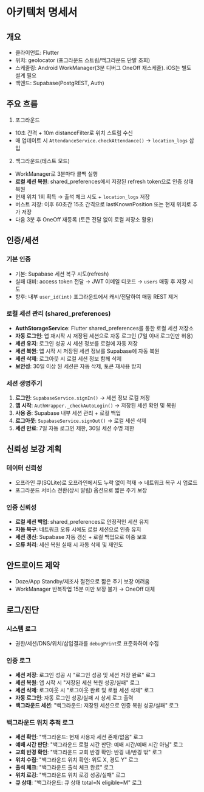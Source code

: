 # 아키텍처 명세서

## 개요
- 클라이언트: Flutter
- 위치: geolocator (포그라운드 스트림/백그라운드 단발 조회)
- 스케줄링: Android WorkManager(3분 디버그 OneOff 재스케줄). iOS는 별도 설계 필요
- 백엔드: Supabase(PostgREST, Auth)

## 주요 흐름
1) 포그라운드
- 10초 간격 + 10m distanceFilter로 위치 스트림 수신
- 매 업데이트 시 `AttendanceService.checkAttendance()` → `location_logs` 삽입

2) 백그라운드(테스트 모드)
- WorkManager로 3분마다 콜백 실행
- **로컬 세션 복원**: shared_preferences에서 저장된 refresh token으로 인증 상태 복원
- 현재 위치 1회 획득 → 출석 체크 시도 + `location_logs` 저장
- 버스트 저장: 이후 60초간 15초 간격으로 lastKnownPosition 또는 현재 위치로 추가 저장
- 다음 3분 후 OneOff 재등록 (토큰 전달 없이 로컬 저장소 활용)

## 인증/세션
### 기본 인증
- 기본: Supabase 세션 복구 시도(refresh)
- 실패 대비: access token 전달 → JWT 이메일 디코드 → `users` 매핑 후 저장 시도
- 향후: 내부 `user_id(int)` 포그라운드에서 캐시/전달하여 매핑 REST 제거

### 로컬 세션 관리 (shared_preferences)
- **AuthStorageService**: Flutter shared_preferences를 통한 로컬 세션 저장소
- **자동 로그인**: 앱 재시작 시 저장된 세션으로 자동 로그인 (7일 이내 로그인만 허용)
- **세션 유지**: 로그인 성공 시 세션 정보를 로컬에 자동 저장
- **세션 복원**: 앱 시작 시 저장된 세션 정보를 Supabase에 자동 복원
- **세션 삭제**: 로그아웃 시 로컬 세션 정보 함께 삭제
- **보안성**: 30일 이상 된 세션은 자동 삭제, 토큰 재사용 방지

### 세션 생명주기
1. **로그인**: `SupabaseService.signIn()` → 세션 정보 로컬 저장
2. **앱 시작**: `AuthWrapper._checkAutoLogin()` → 저장된 세션 확인 및 복원
3. **사용 중**: Supabase 내부 세션 관리 + 로컬 백업
4. **로그아웃**: `SupabaseService.signOut()` → 로컬 세션 삭제
5. **세션 만료**: 7일 자동 로그인 제한, 30일 세션 수명 제한

## 신뢰성 보강 계획
### 데이터 신뢰성
- 오프라인 큐(SQLite)로 오프라인에서도 누락 없이 적재 → 네트워크 복구 시 업로드
- 포그라운드 서비스 전환(상시 알림) 옵션으로 짧은 주기 보장

### 인증 신뢰성
- **로컬 세션 백업**: shared_preferences로 안정적인 세션 유지
- **자동 복구**: 네트워크 오류 시에도 로컬 세션으로 인증 유지
- **세션 갱신**: Supabase 자동 갱신 + 로컬 백업으로 이중 보호
- **오류 처리**: 세션 복원 실패 시 자동 삭제 및 재인도

## 안드로이드 제약
- Doze/App Standby/제조사 절전으로 짧은 주기 보장 어려움
- WorkManager 반복작업 15분 미만 보장 불가 → OneOff 대체

## 로그/진단
### 시스템 로그
- 권한/세션/DNS/위치/삽입결과를 `debugPrint`로 표준화하여 수집

### 인증 로그
- **세션 저장**: 로그인 성공 시 "로그인 성공 및 세션 저장 완료" 로그
- **세션 복원**: 앱 시작 시 "저장된 세션 복원 성공/실패" 로그
- **세션 삭제**: 로그아웃 시 "로그아웃 완료 및 로컬 세션 삭제" 로그
- **자동 로그인**: 자동 로그인 성공/실패 시 상세 로그 출력
- **백그라운드 세션**: "백그라운드: 저장된 세션으로 인증 복원 성공/실패" 로그

### 백그라운드 위치 추적 로그
- **세션 확인**: "백그라운드: 현재 사용자 세션 존재/없음" 로그
- **예배 시간 판단**: "백그라운드 로컬 시간 판단: 예배 시간/예배 시간 아님" 로그
- **교회 반경 확인**: "백그라운드 교회 반경 확인: 반경 내/반경 밖" 로그
- **위치 수집**: "백그라운드 위치 확인: 위도 X, 경도 Y" 로그
- **출석 체크**: "백그라운드 출석 체크 완료" 로그
- **위치 로깅**: "백그라운드 위치 로깅 성공/실패" 로그
- **큐 상태**: "백그라운드: 큐 상태 total=N eligible=M" 로그

